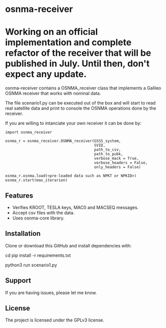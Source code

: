 
osnma-receiver
========

Working on an official implementation and complete refactor of the receiver that will be published in July. Until then, don't expect any update.
========

osnma-receiver contains a OSNMA_receiver class that implements a Galileo OSNMA receiver that works with nominal data.

The file scenario1.py can be executed out of the box and will start to read real satellite data and print to console the OSNMA operations done by the receiver.

If you are willing to intanciate your own receiver it can be done by:

    import osnma_receiver
    
    osnma_r = osnma_receiver.OSNMA_receiver(GSSS_system,
                                            SVID,
                                            path_to_csv,
                                            path_to_pubk,
                                            verbose_mack = True,
                                            verbose_headers = False,
                                            only_headers = False)
                                            
    osnma_r.osnma.load(<pre-loaded data such as NPKT or NPKID>)
    osnma_r.start(max_iterarion)

Features
--------

- Verifies KROOT, TESLA keys, MAC0 and MACSEQ messages.
- Accept csv files with the data.
- Uses osnma-core library.

Installation
------------

Clone or download this GitHub and install dependencies with:

  cd <git folder>
  pip install -r requirements.txt
  
  python3 run scenario1.py

Support
-------

If you are having issues, please let me know.

License
-------

The project is licensed under the GPLv3 license.
